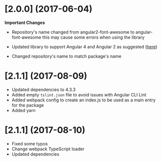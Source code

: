 # [2.0.0] (2017-06-04)

**Important Changes**
* Repository's name changed from angular2-font-awesome to angular-font-awesome this may cause some errors when using the library

* Updated library to support Angular 4 and Angular 2 as suggested ([here](https://github.com/baruchvlz/angular-font-awesome/issues/7))
* Changed repository's name to match package's name
  
# [2.1.1] (2017-08-09)

* Updated dependencies to 4.3.3
* Added empty `tslint.json` file to avoid issues with Angular CLI Lint
* Added webpack config to create an index.js to be used as a main entry for the package
* Added yarn

# [2.1.1] (2017-08-10)

* Fixed some typos
* Change webpack TypeScript loader
* Updated dependencies